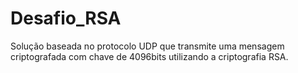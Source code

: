 # Desafio_RSA
Solução baseada no protocolo UDP que transmite uma mensagem criptografada com chave de 4096bits utilizando a criptografia RSA.
